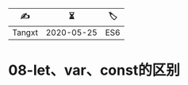 | ✍️      | ⏳          | 🏷️    |
| ------ | ---------- | ---- |
| Tangxt | 2020-05-25 | ES6  |

# 08-let、var、const的区别





